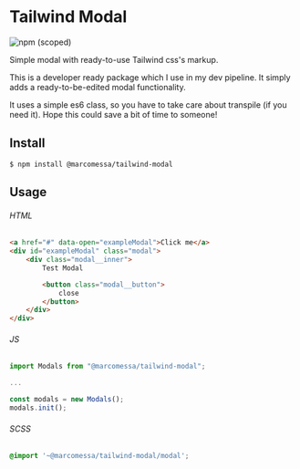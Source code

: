 # Tailwind Modal
![npm (scoped)](https://img.shields.io/npm/v/@marcomessa/tailwind-modal.svg)

Simple modal with ready-to-use Tailwind css's markup.

This is a developer ready package which I use in my dev pipeline. It simply adds a ready-to-be-edited modal functionality. 

It uses a simple es6 class, so you have to take care about transpile (if you need it). Hope this could save a bit of time to someone!

## Install

```
$ npm install @marcomessa/tailwind-modal
```

## Usage

###### HTML
```html
<a href="#" data-open="exampleModal">Click me</a>
<div id="exampleModal" class="modal">
    <div class="modal__inner">
        Test Modal

        <button class="modal__button">
            close
        </button>
    </div>
</div>
```

###### JS
```js
import Modals from "@marcomessa/tailwind-modal";

...

const modals = new Modals();
modals.init();
```

###### SCSS
```scss
@import '~@marcomessa/tailwind-modal/modal';
```